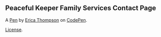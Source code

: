 Peaceful Keeper Family Services Contact Page
--------------------------------------------


A [Pen](https://codepen.io/MinimalistEve/pen/gxqbVZ) by [Erica Thompson](https://codepen.io/MinimalistEve) on [CodePen](https://codepen.io).

[License](https://codepen.io/MinimalistEve/pen/gxqbVZ/license).